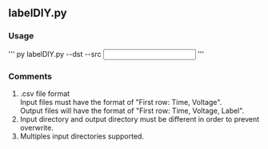 ## labelDIY.py
### Usage
'''
py labelDIY.py --dst <Output directory> --src <Input directories>
'''
### Comments
1. .csv file format    
Input files must have the format of "First row: Time, Voltage".  
Output files will have the format of "First row: Time, Voltage, Label".  
2. Input directory and output directory must be different in order to prevent overwrite.  
3. Multiples input directories supported.  
